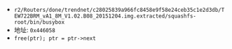 * `r2/Routers/done/trendnet/c28025839a966fc8458e9f58e24ceb35c1e2d3db/TEW722BRM_vA1_8M_V1.02.B08_20151204.img.extracted/squashfs-root/bin/busybox`
* 地址: `0x446058`
* `free(ptr); ptr = ptr->next`

